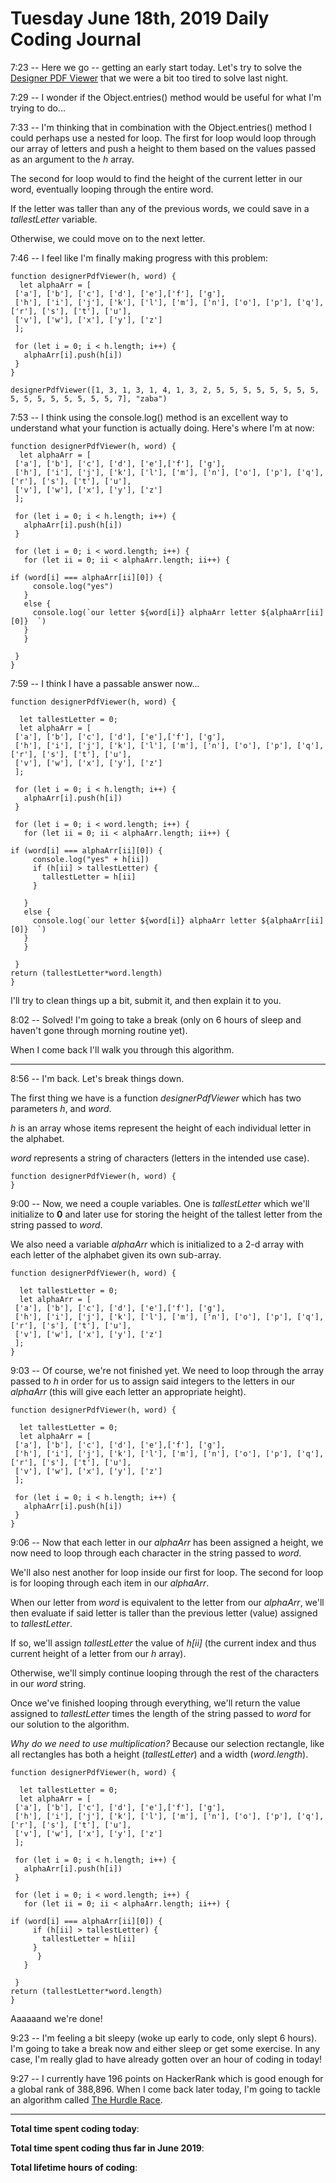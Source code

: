 # Tuesday June 18th, 2019 Daily Coding Journal

7:23 -- Here we go -- getting an early start today. Let's try to solve the [Designer PDF Viewer](https://www.hackerrank.com/challenges/designer-pdf-viewer/problem) that we were a bit too tired to solve last night.

7:29 -- I wonder if the Object.entries() method would be useful for what I'm trying to do...

7:33 -- I'm thinking that in combination with the Object.entries() method I could perhaps use a nested for loop. The first for loop would loop through our array of letters and push a height to them based on the values passed as an argument to the *h* array.

The second for loop would to find the height of the current letter in our word, eventually looping through the entire word.

If the letter was taller than any of the previous words, we could save in a *tallestLetter* variable.

Otherwise, we could move on to the next letter.

7:46 -- I feel like I'm finally making progress with this problem:
```
function designerPdfViewer(h, word) {
  let alphaArr = [
 ['a'], ['b'], ['c'], ['d'], ['e'],['f'], ['g'],
 ['h'], ['i'], ['j'], ['k'], ['l'], ['m'], ['n'], ['o'], ['p'], ['q'], ['r'], ['s'], ['t'], ['u'],
 ['v'], ['w'], ['x'], ['y'], ['z']
 ];

 for (let i = 0; i < h.length; i++) {
   alphaArr[i].push(h[i])
 }
}

designerPdfViewer([1, 3, 1, 3, 1, 4, 1, 3, 2, 5, 5, 5, 5, 5, 5, 5, 5, 5, 5, 5, 5, 5, 5, 5, 5, 7], "zaba")
```
7:53 -- I think using the console.log() method is an excellent way to understand what your function is actually doing. Here's where I'm at now:
```
function designerPdfViewer(h, word) {
  let alphaArr = [
 ['a'], ['b'], ['c'], ['d'], ['e'],['f'], ['g'],
 ['h'], ['i'], ['j'], ['k'], ['l'], ['m'], ['n'], ['o'], ['p'], ['q'], ['r'], ['s'], ['t'], ['u'],
 ['v'], ['w'], ['x'], ['y'], ['z']
 ];

 for (let i = 0; i < h.length; i++) {
   alphaArr[i].push(h[i])
 }

 for (let i = 0; i < word.length; i++) {
   for (let ii = 0; ii < alphaArr.length; ii++) {

if (word[i] === alphaArr[ii][0]) {
     console.log("yes")
   }
   else {
     console.log(`our letter ${word[i]} alphaArr letter ${alphaArr[ii][0]}  `)
   }
   }
   
 }
}
```
7:59 -- I think I have a passable answer now...
```
function designerPdfViewer(h, word) {

  let tallestLetter = 0;
  let alphaArr = [
 ['a'], ['b'], ['c'], ['d'], ['e'],['f'], ['g'],
 ['h'], ['i'], ['j'], ['k'], ['l'], ['m'], ['n'], ['o'], ['p'], ['q'], ['r'], ['s'], ['t'], ['u'],
 ['v'], ['w'], ['x'], ['y'], ['z']
 ];

 for (let i = 0; i < h.length; i++) {
   alphaArr[i].push(h[i])
 }

 for (let i = 0; i < word.length; i++) {
   for (let ii = 0; ii < alphaArr.length; ii++) {

if (word[i] === alphaArr[ii][0]) {
     console.log("yes" + h[ii])
     if (h[ii] > tallestLetter) {
       tallestLetter = h[ii]
     }

   }
   else {
     console.log(`our letter ${word[i]} alphaArr letter ${alphaArr[ii][0]}  `)
   }
   }
   
 }
return (tallestLetter*word.length)
}
```
I'll try to clean things up a bit, submit it, and then explain it to you.

8:02 -- Solved! I'm going to take a break (only on 6 hours of sleep and haven't gone through morning routine yet).

When I come back I'll walk you through this algorithm.
___
8:56 -- I'm back. Let's break things down.

The first thing we have is a function *designerPdfViewer* which has two parameters *h*, and *word*.

*h* is an array whose items represent the height of each individual letter in the alphabet.

*word* represents a string of characters (letters in the intended use case).
```
function designerPdfViewer(h, word) {
}
```
9:00 -- Now, we need a couple variables. One is *tallestLetter* which we'll initialize to **0** and later use for storing the height of the tallest letter from the string passed to *word*.

We also need a variable *alphaArr* which is initialized to a 2-d array with each letter of the alphabet given its own sub-array.
```
function designerPdfViewer(h, word) {

  let tallestLetter = 0;
  let alphaArr = [
 ['a'], ['b'], ['c'], ['d'], ['e'],['f'], ['g'],
 ['h'], ['i'], ['j'], ['k'], ['l'], ['m'], ['n'], ['o'], ['p'], ['q'], ['r'], ['s'], ['t'], ['u'],
 ['v'], ['w'], ['x'], ['y'], ['z']
 ];
}
```
9:03 -- Of course, we're not finished yet. We need to loop through the array passed to *h* in order for us to assign said integers to the letters in our *alphaArr* (this will give each letter an appropriate height).
```
function designerPdfViewer(h, word) {

  let tallestLetter = 0;
  let alphaArr = [
 ['a'], ['b'], ['c'], ['d'], ['e'],['f'], ['g'],
 ['h'], ['i'], ['j'], ['k'], ['l'], ['m'], ['n'], ['o'], ['p'], ['q'], ['r'], ['s'], ['t'], ['u'],
 ['v'], ['w'], ['x'], ['y'], ['z']
 ];

 for (let i = 0; i < h.length; i++) {
   alphaArr[i].push(h[i])
 }
}
 ```
 9:06 -- Now that each letter in our *alphaArr* has been assigned a height, we now need to loop through each character in the string passed to *word*.

 We'll also nest another for loop inside our first for loop. The second for loop is for looping through each item in our *alphaArr*.

When our letter from *word* is equivalent to the letter from our *alphaArr*, we'll then evaluate if said letter is taller than the previous letter (value) assigned to *tallestLetter*.

If so, we'll assign *tallestLetter* the value of *h[ii]* (the current index and thus current height of a letter from our *h* array).

Otherwise, we'll simply continue looping through the rest of the characters in our *word* string.

Once we've finished looping through everything, we'll return the value assigned to *tallestLetter* times the length of the string passed to *word* for our solution to the algorithm.

*Why do we need to use multiplication?* Because our selection rectangle, like all rectangles has both a height (*tallestLetter*) and a width (*word.length*).

```
function designerPdfViewer(h, word) {

  let tallestLetter = 0;
  let alphaArr = [
 ['a'], ['b'], ['c'], ['d'], ['e'],['f'], ['g'],
 ['h'], ['i'], ['j'], ['k'], ['l'], ['m'], ['n'], ['o'], ['p'], ['q'], ['r'], ['s'], ['t'], ['u'],
 ['v'], ['w'], ['x'], ['y'], ['z']
 ];

 for (let i = 0; i < h.length; i++) {
   alphaArr[i].push(h[i])
 }

 for (let i = 0; i < word.length; i++) {
   for (let ii = 0; ii < alphaArr.length; ii++) {

if (word[i] === alphaArr[ii][0]) {
     if (h[ii] > tallestLetter) {
       tallestLetter = h[ii]
     }
      }
   }
   
 }
return (tallestLetter*word.length)
}
```
Aaaaaand we're done!

9:23 -- I'm feeling a bit sleepy (woke up early to code, only slept 6 hours). I'm going to take a break now and either sleep or get some exercise. In any case, I'm really glad to have already gotten over an hour of coding in today!

9:27 -- I currently have 196 points on HackerRank which is good enough for a global rank of 388,896. When I come back later today, I'm going to tackle an algorithm called [The Hurdle Race](https://www.hackerrank.com/challenges/the-hurdle-race/problem).
___
**Total time spent coding today**: 

**Total time spent coding thus far in June 2019**: 

**Total lifetime hours of coding**: 